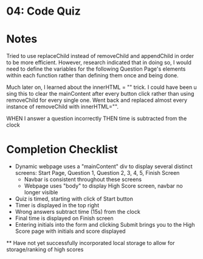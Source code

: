 # 04: Code Quiz

# Notes
Tried to use replaceChild instead of removeChild and appendChild in order to be more efficient. However, research indicated that in doing so, I would need to define the variables for the following Question Page's elements within each function rather than defining them once and being done.

Much later on, I learned about the innerHTML = "" trick. I could have been u sing this to clear the mainContent after every button click rather than using removeChild for every single one. Went back and replaced almost every instance of removeChild with innerHTML="".

WHEN I answer a question incorrectly
THEN time is subtracted from the clock

# Completion Checklist

- Dynamic webpage uses a "mainContent" div to display several distinct screens: Start Page, Question 1, Question 2, 3, 4, 5, Finish Screen
    - Navbar is consistent throughout these screens
    - Webpage uses "body" to display High Score screen, navbar no longer visible
- Quiz is timed, starting with click of Start button
- Timer is displayed in the top right
- Wrong answers subtract time (15s) from the clock
- Final time is displayed on Finish screen
- Entering initials into the form and clicking Submit brings you to the High Score page with initials and score displayed

** Have not yet successfully incorporated local storage to allow for storage/ranking of high scores